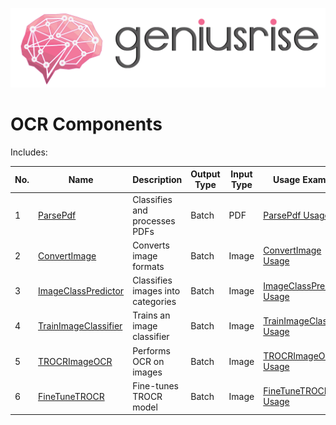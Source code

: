 ![banner](./assets/logo_with_text.png)

<!-- START doctoc generated TOC please keep comment here to allow auto update -->
<!-- DON'T EDIT THIS SECTION, INSTEAD RE-RUN doctoc TO UPDATE -->

# OCR Components

Includes:

| No. | Name                                                               | Description                       | Output Type | Input Type | Usage Example                                             |
| --- | ------------------------------------------------------------------ | --------------------------------- | ----------- | ---------- | --------------------------------------------------------- |
| 1   | [ParsePdf](geniusrise_bolts/parse_pdf.py)                          | Classifies and processes PDFs     | Batch       | PDF        | [ParsePdf Usage](#parsepdf-usage)                         |
| 2   | [ConvertImage](geniusrise_bolts/convert_image.py)                  | Converts image formats            | Batch       | Image      | [ConvertImage Usage](#convertimage-usage)                 |
| 3   | [ImageClassPredictor](geniusrise_bolts/image_class_predictor.py)   | Classifies images into categories | Batch       | Image      | [ImageClassPredictor Usage](#imageclasspredictor-usage)   |
| 4   | [TrainImageClassifier](geniusrise_bolts/train_image_classifier.py) | Trains an image classifier        | Batch       | Image      | [TrainImageClassifier Usage](#trainimageclassifier-usage) |
| 5   | [TROCRImageOCR](geniusrise_bolts/trocr_image_ocr.py)               | Performs OCR on images            | Batch       | Image      | [TROCRImageOCR Usage](#trocrimageocr-usage)               |
| 6   | [FineTuneTROCR](geniusrise_bolts/fine_tune_trocr.py)               | Fine-tunes TROCR model            | Batch       | Image      | [FineTuneTROCR Usage](#fine_tune_trocr-usage)             |
